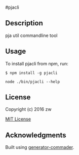 #pjacli

## Description

pja util commandline tool

## Usage

To install pjacli from npm, run:

```
$ npm install -g pjacli
```

```node ./bin/pjacli --help```

## License

Copyright (c) 2016 zw

[MIT License](http://en.wikipedia.org/wiki/MIT_License)

## Acknowledgments

Built using [generator-commader](https://github.com/Hypercubed/generator-commander).
